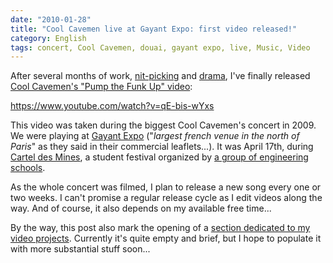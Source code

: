 ```yaml
---
date: "2010-01-28"
title: "Cool Cavemen live at Gayant Expo: first video released!"
category: English
tags: concert, Cool Cavemen, douai, gayant expo, live, Music, Video
---
```


After several months of work, [nit-picking]({filename}/2010/remove-videotape-timecode.md) and [drama](https://twitter.com/kdeldycke/status/6158072244), I've finally released [Cool Cavemen's "Pump the Funk Up" video](https://www.youtube.com/watch?v=qE-bis-wYxs):

https://www.youtube.com/watch?v=qE-bis-wYxs

This video was taken during the biggest Cool Cavemen's concert in 2009. We were playing at [Gayant Expo](https://www.gayantexpoconcerts.com) ("_largest french venue in the north of Paris_" as they said in their commercial leaflets...). It was April 17th, during [Cartel des Mines](https://fr.wikipedia.org/wiki/Cartel_des_Mines), a student festival organized by [a group of engineering schools](https://wikipedia.org/wiki/Ecole_des_Mines).

As the whole concert was filmed, I plan to release a new song every one or two weeks. I can't promise a regular release cycle as I edit videos along the way. And of course, it also depends on my available free time...

By the way, this post also mark the opening of a [section dedicated to my video projects](https://kevin.deldycke.com/tag/video/). Currently it's quite empty and brief, but I hope to populate it with more substantial stuff soon...
